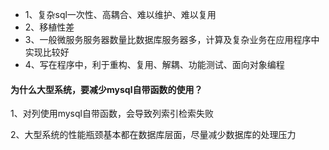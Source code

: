 - 1、复杂sql一次性、高耦合、难以维护、难以复用
- 2、移植性差
- 3、一般微服务服务器数量比数据库服务器多，计算及复杂业务在应用程序中实现比较好
- 4、写在程序中，利于重构、复用、解耦、功能测试、面向对象编程



#### 为什么大型系统，要减少mysql自带函数的使用？

1、对列使用mysql自带函数，会导致列索引检索失败

2、大型系统的性能瓶颈基本都在数据库层面，尽量减少数据库的处理压力